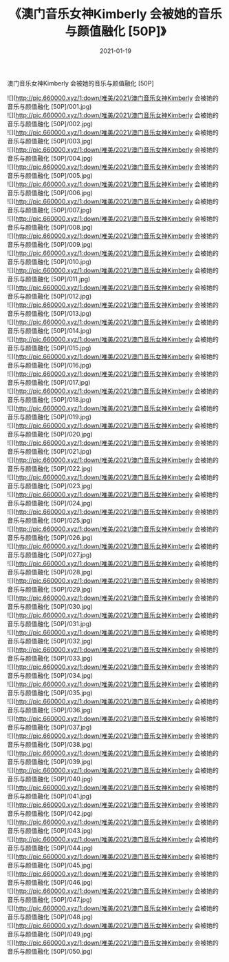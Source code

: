 ﻿---
layout: post
title:  《澳门音乐女神Kimberly 会被她的音乐与颜值融化 [50P]》
date:   2021-01-19
img: http://pic.660000.xyz/1:down/唯美/2021/澳门音乐女神Kimberly 会被她的音乐与颜值融化 [50P]/000.jpg
categories: [美女, 清纯, 唯美]
---

澳门音乐女神Kimberly 会被她的音乐与颜值融化 [50P]

  ![](http://pic.660000.xyz/1:down/唯美/2021/澳门音乐女神Kimberly 会被她的音乐与颜值融化 [50P]/001.jpg) <br> ![](http://pic.660000.xyz/1:down/唯美/2021/澳门音乐女神Kimberly 会被她的音乐与颜值融化 [50P]/002.jpg) <br> ![](http://pic.660000.xyz/1:down/唯美/2021/澳门音乐女神Kimberly 会被她的音乐与颜值融化 [50P]/003.jpg) <br> ![](http://pic.660000.xyz/1:down/唯美/2021/澳门音乐女神Kimberly 会被她的音乐与颜值融化 [50P]/004.jpg) <br> ![](http://pic.660000.xyz/1:down/唯美/2021/澳门音乐女神Kimberly 会被她的音乐与颜值融化 [50P]/005.jpg) <br> ![](http://pic.660000.xyz/1:down/唯美/2021/澳门音乐女神Kimberly 会被她的音乐与颜值融化 [50P]/006.jpg) <br> ![](http://pic.660000.xyz/1:down/唯美/2021/澳门音乐女神Kimberly 会被她的音乐与颜值融化 [50P]/007.jpg) <br> ![](http://pic.660000.xyz/1:down/唯美/2021/澳门音乐女神Kimberly 会被她的音乐与颜值融化 [50P]/008.jpg) <br> ![](http://pic.660000.xyz/1:down/唯美/2021/澳门音乐女神Kimberly 会被她的音乐与颜值融化 [50P]/009.jpg) <br> ![](http://pic.660000.xyz/1:down/唯美/2021/澳门音乐女神Kimberly 会被她的音乐与颜值融化 [50P]/010.jpg) <br> ![](http://pic.660000.xyz/1:down/唯美/2021/澳门音乐女神Kimberly 会被她的音乐与颜值融化 [50P]/011.jpg) <br> ![](http://pic.660000.xyz/1:down/唯美/2021/澳门音乐女神Kimberly 会被她的音乐与颜值融化 [50P]/012.jpg) <br> ![](http://pic.660000.xyz/1:down/唯美/2021/澳门音乐女神Kimberly 会被她的音乐与颜值融化 [50P]/013.jpg) <br> ![](http://pic.660000.xyz/1:down/唯美/2021/澳门音乐女神Kimberly 会被她的音乐与颜值融化 [50P]/014.jpg) <br> ![](http://pic.660000.xyz/1:down/唯美/2021/澳门音乐女神Kimberly 会被她的音乐与颜值融化 [50P]/015.jpg) <br> ![](http://pic.660000.xyz/1:down/唯美/2021/澳门音乐女神Kimberly 会被她的音乐与颜值融化 [50P]/016.jpg) <br> ![](http://pic.660000.xyz/1:down/唯美/2021/澳门音乐女神Kimberly 会被她的音乐与颜值融化 [50P]/017.jpg) <br> ![](http://pic.660000.xyz/1:down/唯美/2021/澳门音乐女神Kimberly 会被她的音乐与颜值融化 [50P]/018.jpg) <br> ![](http://pic.660000.xyz/1:down/唯美/2021/澳门音乐女神Kimberly 会被她的音乐与颜值融化 [50P]/019.jpg) <br> ![](http://pic.660000.xyz/1:down/唯美/2021/澳门音乐女神Kimberly 会被她的音乐与颜值融化 [50P]/020.jpg) <br> ![](http://pic.660000.xyz/1:down/唯美/2021/澳门音乐女神Kimberly 会被她的音乐与颜值融化 [50P]/021.jpg) <br> ![](http://pic.660000.xyz/1:down/唯美/2021/澳门音乐女神Kimberly 会被她的音乐与颜值融化 [50P]/022.jpg) <br> ![](http://pic.660000.xyz/1:down/唯美/2021/澳门音乐女神Kimberly 会被她的音乐与颜值融化 [50P]/023.jpg) <br> ![](http://pic.660000.xyz/1:down/唯美/2021/澳门音乐女神Kimberly 会被她的音乐与颜值融化 [50P]/024.jpg) <br> ![](http://pic.660000.xyz/1:down/唯美/2021/澳门音乐女神Kimberly 会被她的音乐与颜值融化 [50P]/025.jpg) <br> ![](http://pic.660000.xyz/1:down/唯美/2021/澳门音乐女神Kimberly 会被她的音乐与颜值融化 [50P]/026.jpg) <br> ![](http://pic.660000.xyz/1:down/唯美/2021/澳门音乐女神Kimberly 会被她的音乐与颜值融化 [50P]/027.jpg) <br> ![](http://pic.660000.xyz/1:down/唯美/2021/澳门音乐女神Kimberly 会被她的音乐与颜值融化 [50P]/028.jpg) <br> ![](http://pic.660000.xyz/1:down/唯美/2021/澳门音乐女神Kimberly 会被她的音乐与颜值融化 [50P]/029.jpg) <br> ![](http://pic.660000.xyz/1:down/唯美/2021/澳门音乐女神Kimberly 会被她的音乐与颜值融化 [50P]/030.jpg) <br> ![](http://pic.660000.xyz/1:down/唯美/2021/澳门音乐女神Kimberly 会被她的音乐与颜值融化 [50P]/031.jpg) <br> ![](http://pic.660000.xyz/1:down/唯美/2021/澳门音乐女神Kimberly 会被她的音乐与颜值融化 [50P]/032.jpg) <br> ![](http://pic.660000.xyz/1:down/唯美/2021/澳门音乐女神Kimberly 会被她的音乐与颜值融化 [50P]/033.jpg) <br> ![](http://pic.660000.xyz/1:down/唯美/2021/澳门音乐女神Kimberly 会被她的音乐与颜值融化 [50P]/034.jpg) <br> ![](http://pic.660000.xyz/1:down/唯美/2021/澳门音乐女神Kimberly 会被她的音乐与颜值融化 [50P]/035.jpg) <br> ![](http://pic.660000.xyz/1:down/唯美/2021/澳门音乐女神Kimberly 会被她的音乐与颜值融化 [50P]/036.jpg) <br> ![](http://pic.660000.xyz/1:down/唯美/2021/澳门音乐女神Kimberly 会被她的音乐与颜值融化 [50P]/037.jpg) <br> ![](http://pic.660000.xyz/1:down/唯美/2021/澳门音乐女神Kimberly 会被她的音乐与颜值融化 [50P]/038.jpg) <br> ![](http://pic.660000.xyz/1:down/唯美/2021/澳门音乐女神Kimberly 会被她的音乐与颜值融化 [50P]/039.jpg) <br> ![](http://pic.660000.xyz/1:down/唯美/2021/澳门音乐女神Kimberly 会被她的音乐与颜值融化 [50P]/040.jpg) <br> ![](http://pic.660000.xyz/1:down/唯美/2021/澳门音乐女神Kimberly 会被她的音乐与颜值融化 [50P]/041.jpg) <br> ![](http://pic.660000.xyz/1:down/唯美/2021/澳门音乐女神Kimberly 会被她的音乐与颜值融化 [50P]/042.jpg) <br> ![](http://pic.660000.xyz/1:down/唯美/2021/澳门音乐女神Kimberly 会被她的音乐与颜值融化 [50P]/043.jpg) <br> ![](http://pic.660000.xyz/1:down/唯美/2021/澳门音乐女神Kimberly 会被她的音乐与颜值融化 [50P]/044.jpg) <br> ![](http://pic.660000.xyz/1:down/唯美/2021/澳门音乐女神Kimberly 会被她的音乐与颜值融化 [50P]/045.jpg) <br> ![](http://pic.660000.xyz/1:down/唯美/2021/澳门音乐女神Kimberly 会被她的音乐与颜值融化 [50P]/046.jpg) <br> ![](http://pic.660000.xyz/1:down/唯美/2021/澳门音乐女神Kimberly 会被她的音乐与颜值融化 [50P]/047.jpg) <br> ![](http://pic.660000.xyz/1:down/唯美/2021/澳门音乐女神Kimberly 会被她的音乐与颜值融化 [50P]/048.jpg) <br> ![](http://pic.660000.xyz/1:down/唯美/2021/澳门音乐女神Kimberly 会被她的音乐与颜值融化 [50P]/049.jpg) <br> ![](http://pic.660000.xyz/1:down/唯美/2021/澳门音乐女神Kimberly 会被她的音乐与颜值融化 [50P]/050.jpg) <br>
